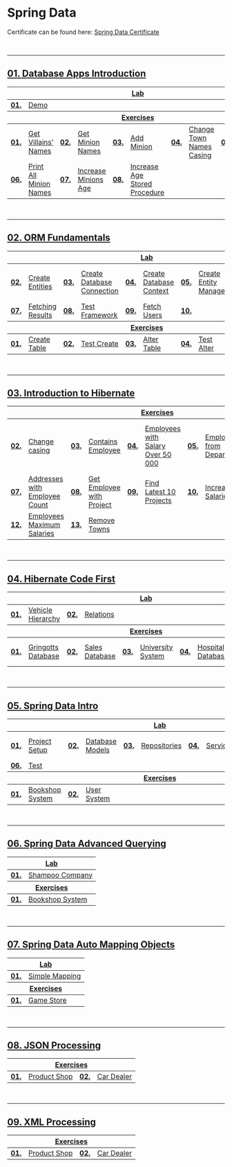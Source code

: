 # Spring Data

Certificate can be found here: <a href="XXXXXXX">Spring Data Certificate</a>

<br/>

---

## <a href="https://github.com/PePetrov96/SoftUni_Software_Engineering/tree/main/5_Spring%20Data/Homework/1_DB_Apps_Introduction">01. Database Apps Introduction

<table>
  <thead>
    <tr>
      <th colspan="10" style="text-align:center;">Lab</th>
    </tr>
  </thead>
  <tbody>
    <tr>
      <td><b>01.</b></td>
      <td><a href="https://github.com/PePetrov96/SoftUni_Software_Engineering/blob/main/5_Spring%20Data/Homework/1_DB_Apps_Introduction/1_Lab/Task.java">Demo</a></td>
    </tr>
  </tbody>
  <thead>
    <tr>
      <th colspan="10" style="text-align:center;">Exercises</th>
    </tr>
  </thead>
  <tbody>
    <tr>
      <td><b>01.</b></td>
      <td><a href="https://github.com/PePetrov96/SoftUni_Software_Engineering/blob/main/5_Spring%20Data/Homework/1_DB_Apps_Introduction/2_Exercise/Task_1_Get_Villains_Names.java">Get Villains’ Names</a></td>
	  <td><b>02.</b></td>
      <td><a href="https://github.com/PePetrov96/SoftUni_Software_Engineering/blob/main/5_Spring%20Data/Homework/1_DB_Apps_Introduction/2_Exercise/Task_2_Get_Minion_Names.java">Get Minion Names</a></td>
	  <td><b>03.</b></td>
      <td><a href="https://github.com/PePetrov96/SoftUni_Software_Engineering/blob/main/5_Spring%20Data/Homework/1_DB_Apps_Introduction/2_Exercise/Task_3_Add_Minion.java">Add Minion</a></td>
	  <td><b>04.</b></td>
      <td><a href="https://github.com/PePetrov96/SoftUni_Software_Engineering/blob/main/5_Spring%20Data/Homework/1_DB_Apps_Introduction/2_Exercise/Task_4_Change_Town_Names_Casing.java">Change Town Names Casing</a></td>
	  <td><b>05.</b></td>
      <td><a href="https://github.com/PePetrov96/SoftUni_Software_Engineering/blob/main/5_Spring%20Data/Homework/1_DB_Apps_Introduction/2_Exercise/Task_5_Remove_Villain.java">Remove Villain</a></td>
    </tr>
	<tr>
      <td><b>06.</b></td>
      <td><a href="https://github.com/PePetrov96/SoftUni_Software_Engineering/blob/main/5_Spring%20Data/Homework/1_DB_Apps_Introduction/2_Exercise/Task_6_Print_All_Minion_Names.java">Print All Minion Names</a></td>
	  <td><b>07.</b></td>
	  <td><a href="https://github.com/PePetrov96/SoftUni_Software_Engineering/blob/main/5_Spring%20Data/Homework/1_DB_Apps_Introduction/2_Exercise/Task_7_Increase_Minions_Age.java">Increase Minions Age</a></td>
	  <td><b>08.</b></td>
	  <td><a href="https://github.com/PePetrov96/SoftUni_Software_Engineering/blob/main/5_Spring%20Data/Homework/1_DB_Apps_Introduction/2_Exercise/Task_8_Increase_Age_Stored_Procedure.java">Increase Age Stored Procedure</a></td>
    </tr>
  </tbody>
</table>
<br/>

---

## <a href="https://github.com/PePetrov96/SoftUni_Software_Engineering/tree/main/5_Spring%20Data/Homework/2_ORM_Fundamentals">02. ORM Fundamentals

<table>
  <thead>
    <tr>
      <th colspan="10" style="text-align:center;">Lab</th>
    </tr>
  </thead>
  <tbody>
    <tr>
      <td><b>02.</b></td>
      <td><a href="https://github.com/PePetrov96/SoftUni_Software_Engineering/blob/main/5_Spring%20Data/Homework/2_ORM_Fundamentals/1_Lab/MiniORM/src/main/java/entities/User.java">Create Entities</a></td>
	  <td><b>03.</b></td>
      <td><a href="https://github.com/PePetrov96/SoftUni_Software_Engineering/blob/main/5_Spring%20Data/Homework/2_ORM_Fundamentals/1_Lab/MiniORM/src/main/java/orm/MyConnector.java">Create Database Connection</a></td>
	  <td><b>04.</b></td>
      <td><a href="https://github.com/PePetrov96/SoftUni_Software_Engineering/blob/main/5_Spring%20Data/Homework/2_ORM_Fundamentals/1_Lab/MiniORM/src/main/java/manager/DbContext.java">Create Database Context</a></td>
	  <td><b>05.</b></td>
      <td><a href="https://github.com/PePetrov96/SoftUni_Software_Engineering/blob/main/5_Spring%20Data/Homework/2_ORM_Fundamentals/1_Lab/MiniORM/src/main/java/manager/EntityManager.java">Create Entity Manager</a></td>
	  <td><b>06.</b></td>
      <td><a href="https://github.com/PePetrov96/SoftUni_Software_Engineering/blob/main/5_Spring%20Data/Homework/2_ORM_Fundamentals/1_Lab/MiniORM/src/main/java/Main.java">Persist Object in the Database</a></td>
    </tr>
	<tr>
      <td><b>07.</b></td>
      <td><a href="https://github.com/PePetrov96/SoftUni_Software_Engineering/blob/main/5_Spring%20Data/Homework/2_ORM_Fundamentals/1_Lab/MiniORM/src/main/java/manager/EntityManager.java">Fetching Results</a></td>
	  <td><b>08.</b></td>
	  <td><a href="https://github.com/PePetrov96/SoftUni_Software_Engineering/blob/main/5_Spring%20Data/Homework/2_ORM_Fundamentals/1_Lab/MiniORM/src/main/java/Main.java">Test Framework</a></td>
	  <td><b>09.</b></td>
	  <td><a href="https://github.com/PePetrov96/SoftUni_Software_Engineering/blob/main/5_Spring%20Data/Homework/2_ORM_Fundamentals/1_Lab/MiniORM/src/main/java/Main.java">Fetch Users</a></td>
	  <td><b>10.</b></td>
    </tr>
  </tbody>
  <thead>
    <tr>
      <th colspan="10" style="text-align:center;">Exercises</th>
    </tr>
  </thead>
  <tbody>
    <tr>
      <td><b>01.</b></td>
      <td><a href="https://github.com/PePetrov96/SoftUni_Software_Engineering/blob/main/5_Spring%20Data/Homework/2_ORM_Fundamentals/1_Lab/MiniORM/src/main/java/manager/EntityManager.java">Create Table</a></td>
	  <td><b>02.</b></td>
      <td><a href="https://github.com/PePetrov96/SoftUni_Software_Engineering/blob/main/5_Spring%20Data/Homework/2_ORM_Fundamentals/1_Lab/MiniORM/src/main/java/Main.java">Test Create</a></td>
	  <td><b>03.</b></td>
      <td><a href="https://github.com/PePetrov96/SoftUni_Software_Engineering/blob/main/5_Spring%20Data/Homework/2_ORM_Fundamentals/1_Lab/MiniORM/src/main/java/manager/EntityManager.java">Alter Table</a></td>
	  <td><b>04.</b></td>
      <td><a href="https://github.com/PePetrov96/SoftUni_Software_Engineering/blob/main/5_Spring%20Data/Homework/2_ORM_Fundamentals/1_Lab/MiniORM/src/main/java/Main.java">Test Alter</a></td>
	  <td><b>05.</b></td>
      <td><a href="https://github.com/PePetrov96/SoftUni_Software_Engineering/blob/main/5_Spring%20Data/Homework/2_ORM_Fundamentals/1_Lab/MiniORM/src/main/java/manager/EntityManager.java">Delete</a></td>
    </tr>
  </tbody>
</table>
<br/>

---

## <a href="https://github.com/PePetrov96/SoftUni_Software_Engineering/tree/main/5_Spring%20Data/Homework/3_Introduction_to_Hibernate">03. Introduction to Hibernate

<table>
  <thead>
    <tr>
      <th colspan="10" style="text-align:center;">Exercises</th>
    </tr>
  </thead>
  <tbody>
    <tr>
      <td><b>02.</b></td>
      <td><a href="https://github.com/PePetrov96/SoftUni_Software_Engineering/blob/main/5_Spring%20Data/Homework/3_Introduction_to_Hibernate/2_Exercise/IntroToHibernate/src/main/java/Tasks/Task_2_Change_casing.java">Change casing</a></td>
	  <td><b>03.</b></td>
      <td><a href="https://github.com/PePetrov96/SoftUni_Software_Engineering/blob/main/5_Spring%20Data/Homework/3_Introduction_to_Hibernate/2_Exercise/IntroToHibernate/src/main/java/Tasks/Task_3_Contains_Employee.java">Contains Employee</a></td>
	  <td><b>04.</b></td>
      <td><a href="https://github.com/PePetrov96/SoftUni_Software_Engineering/blob/main/5_Spring%20Data/Homework/3_Introduction_to_Hibernate/2_Exercise/IntroToHibernate/src/main/java/Tasks/Task_4_Employees_with_Salary_Over_50_000.java">Employees with Salary Over 50 000</a></td>
	  <td><b>05.</b></td>
      <td><a href="https://github.com/PePetrov96/SoftUni_Software_Engineering/blob/main/5_Spring%20Data/Homework/3_Introduction_to_Hibernate/2_Exercise/IntroToHibernate/src/main/java/Tasks/Task_5_Employees_from_Department.java">Employees from Department</a></td>
	  <td><b>06.</b></td>
      <td><a href="https://github.com/PePetrov96/SoftUni_Software_Engineering/blob/main/5_Spring%20Data/Homework/3_Introduction_to_Hibernate/2_Exercise/IntroToHibernate/src/main/java/Tasks/Task_6_Adding_a_New_Address_and_Updating_Employee.java">Adding a New Address and Updating Employee</a></td>
    </tr>
	<tr>
      <td><b>07.</b></td>
      <td><a href="https://github.com/PePetrov96/SoftUni_Software_Engineering/blob/main/5_Spring%20Data/Homework/3_Introduction_to_Hibernate/2_Exercise/IntroToHibernate/src/main/java/Tasks/Task_7_Addresses_with_Employee_Count.java">Addresses with Employee Count</a></td>
	  <td><b>08.</b></td>
	  <td><a href="https://github.com/PePetrov96/SoftUni_Software_Engineering/blob/main/5_Spring%20Data/Homework/3_Introduction_to_Hibernate/2_Exercise/IntroToHibernate/src/main/java/Tasks/Task_8_Get_Employee_with_Project.java">Get Employee with Project</a></td>
	  <td><b>09.</b></td>
	  <td><a href="https://github.com/PePetrov96/SoftUni_Software_Engineering/blob/main/5_Spring%20Data/Homework/3_Introduction_to_Hibernate/2_Exercise/IntroToHibernate/src/main/java/Tasks/Task_9_Find_Latest_10_Projects.java">Find Latest 10 Projects</a></td>
	  <td><b>10.</b></td>
	  <td><a href="https://github.com/PePetrov96/SoftUni_Software_Engineering/blob/main/5_Spring%20Data/Homework/3_Introduction_to_Hibernate/2_Exercise/IntroToHibernate/src/main/java/Tasks/Task_10_Increase_Salaries.java">Increase Salaries</a></td>
	  <td><b>11.</b></td>
	  <td><a href="https://github.com/PePetrov96/SoftUni_Software_Engineering/blob/main/5_Spring%20Data/Homework/3_Introduction_to_Hibernate/2_Exercise/IntroToHibernate/src/main/java/Tasks/Task_11_Find_Employees_by_First_Name.java">Find Employees by First Name</a></td>
    </tr>
	<tr>
      <td><b>12.</b></td>
      <td><a href="https://github.com/PePetrov96/SoftUni_Software_Engineering/blob/main/5_Spring%20Data/Homework/3_Introduction_to_Hibernate/2_Exercise/IntroToHibernate/src/main/java/Tasks/Task_12_Employees_Maximum_Salaries.java">Employees Maximum Salaries</a></td>
	  <td><b>13.</b></td>
	  <td><a href="https://github.com/PePetrov96/SoftUni_Software_Engineering/blob/main/5_Spring%20Data/Homework/3_Introduction_to_Hibernate/2_Exercise/IntroToHibernate/src/main/java/Tasks/Task_13_Remove_Towns.java">Remove Towns</a></td>
    </tr>
  </tbody>
</table>
<br/>

---

## <a href="https://github.com/PePetrov96/SoftUni_Software_Engineering/tree/main/5_Spring%20Data/Homework/4_Hibernate_Code_First">04. Hibernate Code First

<table>
  <thead>
    <tr>
      <th colspan="10" style="text-align:center;">Lab</th>
    </tr>
  </thead>
  <tbody>
    <tr>
      <td><b>01.</b></td>
      <td><a href="https://github.com/PePetrov96/SoftUni_Software_Engineering/tree/main/5_Spring%20Data/Homework/4_Hibernate_Code_First/1_Lab/HibernateCodeFirst/src/main/java/entities">Vehicle Hierarchy</a></td>
	  <td><b>02.</b></td>
      <td><a href="https://github.com/PePetrov96/SoftUni_Software_Engineering/tree/main/5_Spring%20Data/Homework/4_Hibernate_Code_First/1_Lab/HibernateCodeFirst/src/main/java/entities/sub_entities">Relations</a></td>
    </tr>
  </tbody>
  <thead>
    <tr>
      <th colspan="10" style="text-align:center;">Exercises</th>
    </tr>
  </thead>
  <tbody>
    <tr>
      <td><b>01.</b></td>
      <td><a href="https://github.com/PePetrov96/SoftUni_Software_Engineering/tree/main/5_Spring%20Data/Homework/4_Hibernate_Code_First/2_Exercise/Gringotts">Gringotts Database</a></td>
	  <td><b>02.</b></td>
      <td><a href="https://github.com/PePetrov96/SoftUni_Software_Engineering/tree/main/5_Spring%20Data/Homework/4_Hibernate_Code_First/2_Exercise/Sales">Sales Database</a></td>
	  <td><b>03.</b></td>
      <td><a href="https://github.com/PePetrov96/SoftUni_Software_Engineering/tree/main/5_Spring%20Data/Homework/4_Hibernate_Code_First/2_Exercise/University">University System</a></td>
	  <td><b>04.</b></td>
      <td><a href="https://github.com/PePetrov96/SoftUni_Software_Engineering/tree/main/5_Spring%20Data/Homework/4_Hibernate_Code_First/2_Exercise/Hospital">Hospital Database</a></td>
	  <td><b>05.</b></td>
      <td><a href="https://github.com/PePetrov96/SoftUni_Software_Engineering/tree/main/5_Spring%20Data/Homework/4_Hibernate_Code_First/2_Exercise/PaymentSystem">Bills Payment System</a></td>
    </tr>
  </tbody>
</table>
<br/>

---

## <a href="https://github.com/PePetrov96/SoftUni_Software_Engineering/tree/main/5_Spring%20Data/Homework/5_Spring_Data_Intro">05. Spring Data Intro

<table>
  <thead>
    <tr>
      <th colspan="10" style="text-align:center;">Lab</th>
    </tr>
  </thead>
  <tbody>
    <tr>
      <td><b>01.</b></td>
      <td><a href="https://github.com/PePetrov96/SoftUni_Software_Engineering/blob/main/5_Spring%20Data/Homework/5_Spring_Data_Intro/1_Lab/AccountSystem/src/main/resources/application.properties">Project Setup</a></td>
	  <td><b>02.</b></td>
      <td><a href="https://github.com/PePetrov96/SoftUni_Software_Engineering/tree/main/5_Spring%20Data/Homework/5_Spring_Data_Intro/1_Lab/AccountSystem/src/main/java/com/example/accountsystem/model">Database Models</a></td>
	  <td><b>03.</b></td>
      <td><a href="https://github.com/PePetrov96/SoftUni_Software_Engineering/tree/main/5_Spring%20Data/Homework/5_Spring_Data_Intro/1_Lab/AccountSystem/src/main/java/com/example/accountsystem/repositories">Repositories</a></td>
	  <td><b>04.</b></td>
      <td><a href="https://github.com/PePetrov96/SoftUni_Software_Engineering/tree/main/5_Spring%20Data/Homework/5_Spring_Data_Intro/1_Lab/AccountSystem/src/main/java/com/example/accountsystem/services">Services</a></td>
	  <td><b>05.</b></td>
      <td><a href="https://github.com/PePetrov96/SoftUni_Software_Engineering/blob/main/5_Spring%20Data/Homework/5_Spring_Data_Intro/1_Lab/AccountSystem/src/main/java/com/example/accountsystem/ConsoleRunner.java">ConsoleRunner and Application</a></td>
    </tr>
	<tr>
	  <td><b>06.</b></td>
	  <td><a href="https://github.com/PePetrov96/SoftUni_Software_Engineering/blob/main/5_Spring%20Data/Homework/5_Spring_Data_Intro/1_Lab/AccountSystem/src/main/java/com/example/accountsystem/AccountSystemApplication.java">Test</a></td>
	</tr>
  </tbody>
  <thead>
    <tr>
      <th colspan="10" style="text-align:center;">Exercises</th>
    </tr>
  </thead>
  <tbody>
    <tr>
      <td><b>01.</b></td>
      <td><a href="https://github.com/PePetrov96/SoftUni_Software_Engineering/tree/main/5_Spring%20Data/Homework/5_Spring_Data_Intro/2_Exercise/BookshopSystem">Bookshop System</a></td>
	  <td><b>02.</b></td>
      <td><a href="https://github.com/PePetrov96/SoftUni_Software_Engineering/tree/main/5_Spring%20Data/Homework/5_Spring_Data_Intro/2_Exercise/UserSystem">User System</a></td>
    </tr>
  </tbody>
</table>
<br/>

---

## <a href="https://github.com/PePetrov96/SoftUni_Software_Engineering/tree/main/5_Spring%20Data/Homework/6_Spring_Data_Advanced_Querying">06. Spring Data Advanced Querying

<table>
  <thead>
    <tr>
      <th colspan="10" style="text-align:center;">Lab</th>
    </tr>
  </thead>
  <tbody>
    <tr>
      <td><b>01.</b></td>
      <td><a href="https://github.com/PePetrov96/SoftUni_Software_Engineering/tree/main/5_Spring%20Data/Homework/6_Spring_Data_Advanced_Querying/1_Lab/ShampooCompany">Shampoo Company</a></td>
  </tbody>
  <thead>
    <tr>
      <th colspan="10" style="text-align:center;">Exercises</th>
    </tr>
  </thead>
  <tbody>
    <tr>
      <td><b>01.</b></td>
      <td><a href="https://github.com/PePetrov96/SoftUni_Software_Engineering/tree/main/5_Spring%20Data/Homework/6_Spring_Data_Advanced_Querying/2_Exercise/BookshopSystem">Bookshop System</a></td>
    </tr>
  </tbody>
</table>
<br/>

---

## <a href="https://github.com/PePetrov96/SoftUni_Software_Engineering/tree/main/5_Spring%20Data/Homework/7_Spring_Data_Auto_Mapping_Objects">07. Spring Data Auto Mapping Objects

<table>
  <thead>
    <tr>
      <th colspan="10" style="text-align:center;">Lab</th>
    </tr>
  </thead>
  <tbody>
    <tr>
      <td><b>01.</b></td>
      <td><a href="https://github.com/PePetrov96/SoftUni_Software_Engineering/tree/main/5_Spring%20Data/Homework/7_Spring_Data_Auto_Mapping_Objects/1_Lab/SimpleMapping">Simple Mapping</a></td>
    </tr>
  </tbody>
  <thead>
    <tr>
      <th colspan="10" style="text-align:center;">Exercises</th>
    </tr>
  </thead>
  <tbody>
    <tr>
      <td><b>01.</b></td>
      <td><a href="https://github.com/PePetrov96/SoftUni_Software_Engineering/tree/main/5_Spring%20Data/Homework/7_Spring_Data_Auto_Mapping_Objects/2_Exercise/GameStore">Game Store</a></td>
    </tr>
  </tbody>
</table>
<br/>

---

## <a href="https://github.com/PePetrov96/SoftUni_Software_Engineering/tree/main/5_Spring%20Data/Homework/8_JSON_Processing">08. JSON Processing

<table>
  <thead>
    <tr>
      <th colspan="10" style="text-align:center;">Exercises</th>
    </tr>
  </thead>
  <tbody>
    <tr>
      <td><b>01.</b></td>
      <td><a href="https://github.com/PePetrov96/SoftUni_Software_Engineering/tree/main/5_Spring%20Data/Homework/8_JSON_Processing/2_Exercise/JSONProductShopProcessing">Product Shop</a></td>
	  <td><b>02.</b></td>
      <td><a href="https://github.com/PePetrov96/SoftUni_Software_Engineering/tree/main/5_Spring%20Data/Homework/8_JSON_Processing/2_Exercise/JSONCarDealerProcessing">Car Dealer</a></td>
    </tr>
  </tbody>
</table>
<br/>

---

## <a href="https://github.com/PePetrov96/SoftUni_Software_Engineering/tree/main/5_Spring%20Data/Homework/9_XML_Processing">09. XML Processing

<table>
  <thead>
    <tr>
      <th colspan="10" style="text-align:center;">Exercises</th>
    </tr>
  </thead>
  <tbody>
    <tr>
      <td><b>01.</b></td>
      <td><a href="https://github.com/PePetrov96/SoftUni_Software_Engineering/tree/main/5_Spring%20Data/Homework/9_XML_Processing/2_Exercise/XMLProcessingProductShop">Product Shop</a></td>
	  <td><b>02.</b></td>
      <td><a href="https://github.com/PePetrov96/SoftUni_Software_Engineering/tree/main/5_Spring%20Data/Homework/9_XML_Processing/2_Exercise/XMLProcessingCarDealer">Car Dealer</a></td>
    </tr>
  </tbody>
</table>
<br/>